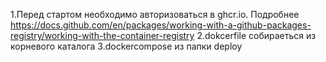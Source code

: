 1.Перед стартом необходимо авторизоваться в ghcr.io. Подробнее https://docs.github.com/en/packages/working-with-a-github-packages-registry/working-with-the-container-registry
2.dokcerfile собираеться из корневого каталога
3.dockercompose из папки deploy